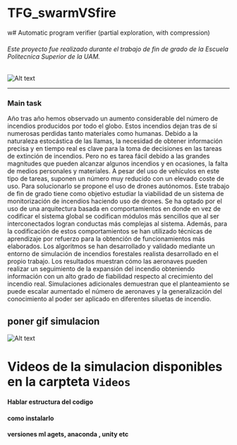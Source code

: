 # TFG_swarmVSfire
w# Automatic program verifier (partial exploration, with compression)


###### Este proyecto fue realizado durante el trabajo de fin de grado de la Escuela Politecnica Superior de la UAM.
![Alt text](https://www.uam.es/EPS/imagen/1242659838616/logo2.jpg)
___


### Main task
Año tras año hemos observado un aumento considerable del número de incendios producidos por todo el globo. Estos incendios dejan tras de sí numerosas perdidas tanto materiales como humanas. Debido a la naturaleza estocástica de las llamas, la necesidad de obtener información precisa y en tiempo real es clave para la toma de decisiones en las tareas de extinción de incendios. Pero no es tarea fácil debido a las grandes magnitudes que pueden alcanzar algunos incendios y en ocasiones, la falta de medios personales y materiales. A pesar del uso de vehículos en este tipo de tareas, suponen un número muy reducido con un elevado coste de uso. Para solucionarlo se propone el uso de drones autónomos.
Este trabajo de fin de grado tiene como objetivo estudiar la viabilidad de un sistema de monitorización de incendios haciendo uso de drones. Se ha optado por el uso de una arquitectura basada en comportamientos en donde en vez de codificar el sistema global se codifican módulos más sencillos que al ser interconectados logran conductas más complejas al sistema. Además, para la codificación de estos comportamientos se han utilizado técnicas de aprendizaje por refuerzo para la obtención de funcionamientos más elaborados.
Los algoritmos se han desarrollado y validado mediante un entorno de simulación de incendios forestales realista desarrollado en el propio trabajo. Los resultados muestran cómo las aeronaves pueden realizar un seguimiento de la expansión del incendio obteniendo información con un alto grado de fiabilidad respecto al crecimiento del incendio real. Simulaciones adicionales demuestran que el planteamiento se puede escalar aumentado el número de aeronaves y la generalización del conocimiento al poder ser aplicado en diferentes siluetas de incendio.


## poner gif simulacion
![Alt text](https://media.giphy.com/media/l41lUJ1YoZB1lHVPG/giphy.gif)

# Videos de la simulacion disponibles en la carpteta `Videos`

#### Hablar estructura del codigo

#### como instalarlo
#### versiones ml agets, anaconda , unity etc

